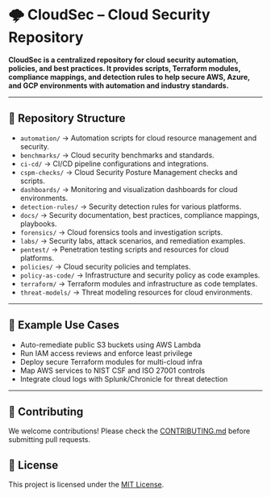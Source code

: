 # 🌩️ CloudSec – Cloud Security Repository

**CloudSec is a centralized repository for cloud security automation, policies, and best practices. It provides scripts, Terraform modules, compliance mappings, and detection rules to help secure AWS, Azure, and GCP environments with automation and industry standards.**

---

## 📂 Repository Structure
- `automation/` → Automation scripts for cloud resource management and security.
- `benchmarks/` → Cloud security benchmarks and standards.
- `ci-cd/` → CI/CD pipeline configurations and integrations.
- `cspm-checks/` → Cloud Security Posture Management checks and scripts.
- `dashboards/` → Monitoring and visualization dashboards for cloud environments.
- `detection-rules/` → Security detection rules for various platforms.
- `docs/` → Security documentation, best practices, compliance mappings, playbooks.
- `forensics/` → Cloud forensics tools and investigation scripts.
- `labs/` → Security labs, attack scenarios, and remediation examples.
- `pentest/` → Penetration testing scripts and resources for cloud platforms.
- `policies/` → Cloud security policies and templates.
- `policy-as-code/` → Infrastructure and security policy as code examples.
- `terraform/` → Terraform modules and infrastructure as code templates.
- `threat-models/` → Threat modeling resources for cloud environments.

---

## 🚀 Example Use Cases
- Auto-remediate public S3 buckets using AWS Lambda  
- Run IAM access reviews and enforce least privilege  
- Deploy secure Terraform modules for multi-cloud infra  
- Map AWS services to NIST CSF and ISO 27001 controls  
- Integrate cloud logs with Splunk/Chronicle for threat detection  

---

## 🤝 Contributing
We welcome contributions! Please check the [CONTRIBUTING.md](./CONTRIBUTING.md) before submitting pull requests.  

## 📜 License
This project is licensed under the [MIT License](./LICENSE).  
